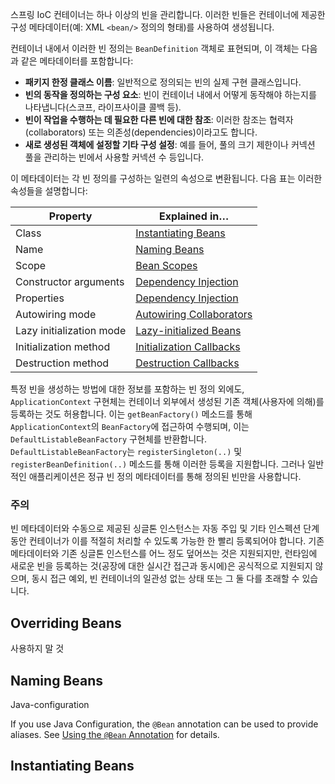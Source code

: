 스프링 IoC 컨테이너는 하나 이상의 빈을 관리합니다. 이러한 빈들은 컨테이너에 제공한 구성 메타데이터(예: XML `<bean/>` 정의의 형태)를 사용하여 생성됩니다.

컨테이너 내에서 이러한 빈 정의는 `BeanDefinition` 객체로 표현되며, 이 객체는 다음과 같은 메타데이터를 포함합니다:

- **패키지 한정 클래스 이름**: 일반적으로 정의되는 빈의 실제 구현 클래스입니다.
- **빈의 동작을 정의하는 구성 요소**: 빈이 컨테이너 내에서 어떻게 동작해야 하는지를 나타냅니다(스코프, 라이프사이클 콜백 등).
- **빈이 작업을 수행하는 데 필요한 다른 빈에 대한 참조**: 이러한 참조는 협력자(collaborators) 또는 의존성(dependencies)이라고도 합니다.
- **새로 생성된 객체에 설정할 기타 구성 설정**: 예를 들어, 풀의 크기 제한이나 커넥션 풀을 관리하는 빈에서 사용할 커넥션 수 등입니다.

이 메타데이터는 각 빈 정의를 구성하는 일련의 속성으로 변환됩니다. 다음 표는 이러한 속성들을 설명합니다:

|Property|Explained in…​|
|---|---|
|Class|[Instantiating Beans](https://docs.spring.io/spring-framework/reference/core/beans/definition.html#beans-factory-class)|
|Name|[Naming Beans](https://docs.spring.io/spring-framework/reference/core/beans/definition.html#beans-beanname)|
|Scope|[Bean Scopes](https://docs.spring.io/spring-framework/reference/core/beans/factory-scopes.html)|
|Constructor arguments|[Dependency Injection](https://docs.spring.io/spring-framework/reference/core/beans/dependencies/factory-collaborators.html)|
|Properties|[Dependency Injection](https://docs.spring.io/spring-framework/reference/core/beans/dependencies/factory-collaborators.html)|
|Autowiring mode|[Autowiring Collaborators](https://docs.spring.io/spring-framework/reference/core/beans/dependencies/factory-autowire.html)|
|Lazy initialization mode|[Lazy-initialized Beans](https://docs.spring.io/spring-framework/reference/core/beans/dependencies/factory-lazy-init.html)|
|Initialization method|[Initialization Callbacks](https://docs.spring.io/spring-framework/reference/core/beans/factory-nature.html#beans-factory-lifecycle-initializingbean)|
|Destruction method|[Destruction Callbacks](https://docs.spring.io/spring-framework/reference/core/beans/factory-nature.html#beans-factory-lifecycle-disposablebean)|

특정 빈을 생성하는 방법에 대한 정보를 포함하는 빈 정의 외에도, `ApplicationContext` 구현체는 컨테이너 외부에서 생성된 기존 객체(사용자에 의해)를 등록하는 것도 허용합니다. 이는 `getBeanFactory()` 메소드를 통해 `ApplicationContext`의 `BeanFactory`에 접근하여 수행되며, 이는 `DefaultListableBeanFactory` 구현체를 반환합니다. `DefaultListableBeanFactory`는 `registerSingleton(..)` 및 `registerBeanDefinition(..)` 메소드를 통해 이러한 등록을 지원합니다. 그러나 일반적인 애플리케이션은 정규 빈 정의 메타데이터를 통해 정의된 빈만을 사용합니다.

### 주의

빈 메타데이터와 수동으로 제공된 싱글톤 인스턴스는 자동 주입 및 기타 인스펙션 단계 동안 컨테이너가 이를 적절히 처리할 수 있도록 가능한 한 빨리 등록되어야 합니다. 기존 메타데이터와 기존 싱글톤 인스턴스를 어느 정도 덮어쓰는 것은 지원되지만, 런타임에 새로운 빈을 등록하는 것(공장에 대한 실시간 접근과 동시에)은 공식적으로 지원되지 않으며, 동시 접근 예외, 빈 컨테이너의 일관성 없는 상태 또는 그 둘 다를 초래할 수 있습니다.


## Overriding Beans

사용하지 말 것

## Naming Beans

Java-configuration

If you use Java Configuration, the `@Bean` annotation can be used to provide aliases. See [Using the `@Bean` Annotation](https://docs.spring.io/spring-framework/reference/core/beans/java/bean-annotation.html) for details.

## Instantiating Beans